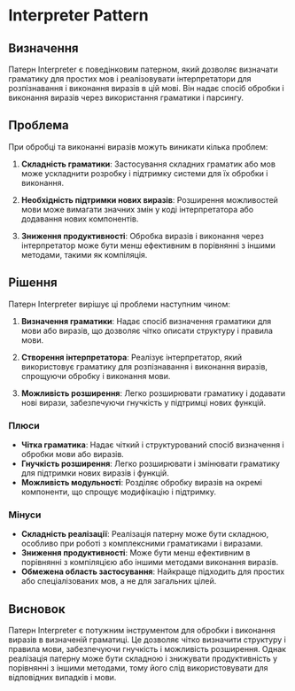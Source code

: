 # Interpreter Pattern

## Визначення

Патерн Interpreter є поведінковим патерном, який дозволяє визначати граматику для простих мов і реалізовувати
інтерпретатори для розпізнавання і виконання виразів в цій мові. Він надає спосіб обробки і виконання виразів через
використання граматики і парсингу.

## Проблема

При обробці та виконанні виразів можуть виникати кілька проблем:

1. **Складність граматики**: Застосування складних граматик або мов може ускладнити розробку і підтримку системи для їх
   обробки і виконання.

2. **Необхідність підтримки нових виразів**: Розширення можливостей мови може вимагати значних змін у коді
   інтерпретатора або додавання нових компонентів.

3. **Зниження продуктивності**: Обробка виразів і виконання через інтерпретатор може бути менш ефективним в порівнянні з
   іншими методами, такими як компіляція.

## Рішення

Патерн Interpreter вирішує ці проблеми наступним чином:

1. **Визначення граматики**: Надає спосіб визначення граматики для мови або виразів, що дозволяє чітко описати структуру
   і правила мови.

2. **Створення інтерпретатора**: Реалізує інтерпретатор, який використовує граматику для розпізнавання і виконання
   виразів, спрощуючи обробку і виконання мови.

3. **Можливість розширення**: Легко розширювати граматику і додавати нові вирази, забезпечуючи гнучкість у підтримці
   нових функцій.

### Плюси

- **Чітка граматика**: Надає чіткий і структурований спосіб визначення і обробки мови або виразів.
- **Гнучкість розширення**: Легко розширювати і змінювати граматику для підтримки нових виразів і функцій.
- **Можливість модульності**: Розділяє обробку виразів на окремі компоненти, що спрощує модифікацію і підтримку.

### Мінуси

- **Складність реалізації**: Реалізація патерну може бути складною, особливо при роботі з комплексними граматиками і
  виразами.
- **Зниження продуктивності**: Може бути менш ефективним в порівнянні з компіляцією або іншими методами виконання
  виразів.
- **Обмежена область застосування**: Найкраще підходить для простих або спеціалізованих мов, а не для загальних цілей.

## Висновок

Патерн Interpreter є потужним інструментом для обробки і виконання виразів в визначеній граматиці. Це дозволяє чітко
визначити структуру і правила мови, забезпечуючи гнучкість і можливість розширення. Однак реалізація патерну може бути
складною і знижувати продуктивність у порівнянні з іншими методами, тому його слід використовувати для відповідних
випадків і мови.
